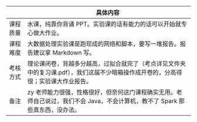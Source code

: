 |       | 具体内容 |
|-------|----------|
| 课程质量 |      水课，纯靠你背诵 PPT。实验课的话有能力的话可以开始就专心做大作业。    |
| 课程难度 |    大数据处理实验课是跑现成的网络和脚本，要写一堆报告。报告建议拿 Markdown 写。      |
| 考核方式 |    理论课闭卷，背越多分越高，过拟合就完了（考点详见文件夹中的复习课.pdf），我们这届不少暗箱操作成开卷的，分高得很；实验课大作业报告。     |
| 备注    |     zy 老师能力很强，性格很好，但奈何这门课程确实无用。老师自己说过，我们不会 Java，不会计算机，教不了 Spark 那些真东西，没办法。     |








